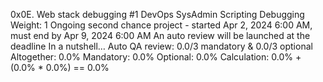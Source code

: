 0x0E. Web stack debugging #1
DevOps
SysAdmin
Scripting
Debugging
 Weight: 1
 Ongoing second chance project - started Apr 2, 2024 6:00 AM, must end by Apr 9, 2024 6:00 AM
 An auto review will be launched at the deadline
In a nutshell…
Auto QA review: 0.0/3 mandatory & 0.0/3 optional
Altogether:  0.0%
Mandatory: 0.0%
Optional: 0.0%
Calculation:  0.0% + (0.0% * 0.0%)  == 0.0%
